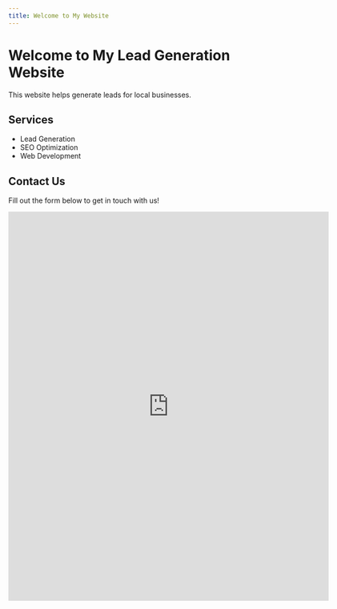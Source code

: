 ```yaml
---
title: Welcome to My Website
---
```

# Welcome to My Lead Generation Website

This website helps generate leads for local businesses. 

## Services
- Lead Generation
- SEO Optimization
- Web Development

## Contact Us
Fill out the form below to get in touch with us!

<iframe src="https://docs.google.com/forms/d/e/1FAIpQLSeVEqpiBLv6hTtPHNruzeEarlyofaAG7pKZMp8dLYf54uF-wQ/viewform?embedded=true" width="640" height="777" frameborder="0" marginheight="0" marginwidth="0">Loading…</iframe>

